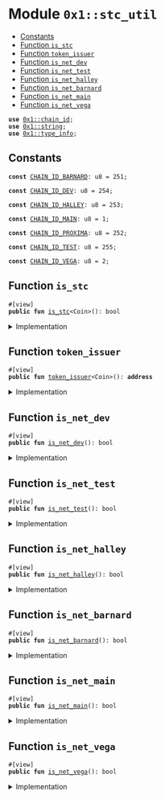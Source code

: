 
<a id="0x1_stc_util"></a>

# Module `0x1::stc_util`



-  [Constants](#@Constants_0)
-  [Function `is_stc`](#0x1_stc_util_is_stc)
-  [Function `token_issuer`](#0x1_stc_util_token_issuer)
-  [Function `is_net_dev`](#0x1_stc_util_is_net_dev)
-  [Function `is_net_test`](#0x1_stc_util_is_net_test)
-  [Function `is_net_halley`](#0x1_stc_util_is_net_halley)
-  [Function `is_net_barnard`](#0x1_stc_util_is_net_barnard)
-  [Function `is_net_main`](#0x1_stc_util_is_net_main)
-  [Function `is_net_vega`](#0x1_stc_util_is_net_vega)


<pre><code><b>use</b> <a href="chain_id.md#0x1_chain_id">0x1::chain_id</a>;
<b>use</b> <a href="../../move-stdlib/doc/string.md#0x1_string">0x1::string</a>;
<b>use</b> <a href="../../starcoin-stdlib/doc/type_info.md#0x1_type_info">0x1::type_info</a>;
</code></pre>



<a id="@Constants_0"></a>

## Constants


<a id="0x1_stc_util_CHAIN_ID_BARNARD"></a>



<pre><code><b>const</b> <a href="stc_util.md#0x1_stc_util_CHAIN_ID_BARNARD">CHAIN_ID_BARNARD</a>: u8 = 251;
</code></pre>



<a id="0x1_stc_util_CHAIN_ID_DEV"></a>



<pre><code><b>const</b> <a href="stc_util.md#0x1_stc_util_CHAIN_ID_DEV">CHAIN_ID_DEV</a>: u8 = 254;
</code></pre>



<a id="0x1_stc_util_CHAIN_ID_HALLEY"></a>



<pre><code><b>const</b> <a href="stc_util.md#0x1_stc_util_CHAIN_ID_HALLEY">CHAIN_ID_HALLEY</a>: u8 = 253;
</code></pre>



<a id="0x1_stc_util_CHAIN_ID_MAIN"></a>



<pre><code><b>const</b> <a href="stc_util.md#0x1_stc_util_CHAIN_ID_MAIN">CHAIN_ID_MAIN</a>: u8 = 1;
</code></pre>



<a id="0x1_stc_util_CHAIN_ID_PROXIMA"></a>



<pre><code><b>const</b> <a href="stc_util.md#0x1_stc_util_CHAIN_ID_PROXIMA">CHAIN_ID_PROXIMA</a>: u8 = 252;
</code></pre>



<a id="0x1_stc_util_CHAIN_ID_TEST"></a>



<pre><code><b>const</b> <a href="stc_util.md#0x1_stc_util_CHAIN_ID_TEST">CHAIN_ID_TEST</a>: u8 = 255;
</code></pre>



<a id="0x1_stc_util_CHAIN_ID_VEGA"></a>



<pre><code><b>const</b> <a href="stc_util.md#0x1_stc_util_CHAIN_ID_VEGA">CHAIN_ID_VEGA</a>: u8 = 2;
</code></pre>



<a id="0x1_stc_util_is_stc"></a>

## Function `is_stc`



<pre><code>#[view]
<b>public</b> <b>fun</b> <a href="stc_util.md#0x1_stc_util_is_stc">is_stc</a>&lt;Coin&gt;(): bool
</code></pre>



<details>
<summary>Implementation</summary>


<pre><code><b>public</b> <b>fun</b> <a href="stc_util.md#0x1_stc_util_is_stc">is_stc</a>&lt;Coin&gt;(): bool {
    <a href="../../starcoin-stdlib/doc/type_info.md#0x1_type_info_type_name">type_info::type_name</a>&lt;Coin&gt;() == <a href="../../move-stdlib/doc/string.md#0x1_string_utf8">string::utf8</a>(b"<a href="starcoin_coin.md#0x1_starcoin_coin_STC">0x00000000000000000000000000000001::starcoin_coin::STC</a>")
}
</code></pre>



</details>

<a id="0x1_stc_util_token_issuer"></a>

## Function `token_issuer`



<pre><code>#[view]
<b>public</b> <b>fun</b> <a href="stc_util.md#0x1_stc_util_token_issuer">token_issuer</a>&lt;Coin&gt;(): <b>address</b>
</code></pre>



<details>
<summary>Implementation</summary>


<pre><code><b>public</b> <b>fun</b> <a href="stc_util.md#0x1_stc_util_token_issuer">token_issuer</a>&lt;Coin&gt;(): <b>address</b> {
    <a href="../../starcoin-stdlib/doc/type_info.md#0x1_type_info_account_address">type_info::account_address</a>(&<a href="../../starcoin-stdlib/doc/type_info.md#0x1_type_info_type_of">type_info::type_of</a>&lt;Coin&gt;())
}
</code></pre>



</details>

<a id="0x1_stc_util_is_net_dev"></a>

## Function `is_net_dev`



<pre><code>#[view]
<b>public</b> <b>fun</b> <a href="stc_util.md#0x1_stc_util_is_net_dev">is_net_dev</a>(): bool
</code></pre>



<details>
<summary>Implementation</summary>


<pre><code><b>public</b> <b>fun</b> <a href="stc_util.md#0x1_stc_util_is_net_dev">is_net_dev</a>(): bool {
    <a href="chain_id.md#0x1_chain_id_get">chain_id::get</a>() == <a href="stc_util.md#0x1_stc_util_CHAIN_ID_DEV">CHAIN_ID_DEV</a>
}
</code></pre>



</details>

<a id="0x1_stc_util_is_net_test"></a>

## Function `is_net_test`



<pre><code>#[view]
<b>public</b> <b>fun</b> <a href="stc_util.md#0x1_stc_util_is_net_test">is_net_test</a>(): bool
</code></pre>



<details>
<summary>Implementation</summary>


<pre><code><b>public</b> <b>fun</b> <a href="stc_util.md#0x1_stc_util_is_net_test">is_net_test</a>(): bool {
    <a href="chain_id.md#0x1_chain_id_get">chain_id::get</a>() == <a href="stc_util.md#0x1_stc_util_CHAIN_ID_TEST">CHAIN_ID_TEST</a>
}
</code></pre>



</details>

<a id="0x1_stc_util_is_net_halley"></a>

## Function `is_net_halley`



<pre><code>#[view]
<b>public</b> <b>fun</b> <a href="stc_util.md#0x1_stc_util_is_net_halley">is_net_halley</a>(): bool
</code></pre>



<details>
<summary>Implementation</summary>


<pre><code><b>public</b> <b>fun</b> <a href="stc_util.md#0x1_stc_util_is_net_halley">is_net_halley</a>(): bool {
    <a href="chain_id.md#0x1_chain_id_get">chain_id::get</a>() == <a href="stc_util.md#0x1_stc_util_CHAIN_ID_HALLEY">CHAIN_ID_HALLEY</a>
}
</code></pre>



</details>

<a id="0x1_stc_util_is_net_barnard"></a>

## Function `is_net_barnard`



<pre><code>#[view]
<b>public</b> <b>fun</b> <a href="stc_util.md#0x1_stc_util_is_net_barnard">is_net_barnard</a>(): bool
</code></pre>



<details>
<summary>Implementation</summary>


<pre><code><b>public</b> <b>fun</b> <a href="stc_util.md#0x1_stc_util_is_net_barnard">is_net_barnard</a>(): bool {
    <a href="chain_id.md#0x1_chain_id_get">chain_id::get</a>() == <a href="stc_util.md#0x1_stc_util_CHAIN_ID_BARNARD">CHAIN_ID_BARNARD</a>
}
</code></pre>



</details>

<a id="0x1_stc_util_is_net_main"></a>

## Function `is_net_main`



<pre><code>#[view]
<b>public</b> <b>fun</b> <a href="stc_util.md#0x1_stc_util_is_net_main">is_net_main</a>(): bool
</code></pre>



<details>
<summary>Implementation</summary>


<pre><code><b>public</b> <b>fun</b> <a href="stc_util.md#0x1_stc_util_is_net_main">is_net_main</a>(): bool {
    <a href="chain_id.md#0x1_chain_id_get">chain_id::get</a>() == <a href="stc_util.md#0x1_stc_util_CHAIN_ID_MAIN">CHAIN_ID_MAIN</a>
}
</code></pre>



</details>

<a id="0x1_stc_util_is_net_vega"></a>

## Function `is_net_vega`



<pre><code>#[view]
<b>public</b> <b>fun</b> <a href="stc_util.md#0x1_stc_util_is_net_vega">is_net_vega</a>(): bool
</code></pre>



<details>
<summary>Implementation</summary>


<pre><code><b>public</b> <b>fun</b> <a href="stc_util.md#0x1_stc_util_is_net_vega">is_net_vega</a>(): bool {
    <a href="chain_id.md#0x1_chain_id_get">chain_id::get</a>() == <a href="stc_util.md#0x1_stc_util_CHAIN_ID_VEGA">CHAIN_ID_VEGA</a>
}
</code></pre>



</details>


[move-book]: https://starcoin.dev/move/book/SUMMARY
